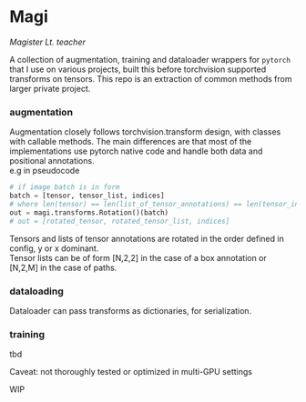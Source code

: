 # Magi
*Magister Lt. teacher*

A collection of augmentation, training and dataloader wrappers for `pytorch` that I use on various projects, built this before torchvision supported transforms on tensors. This repo is an extraction of common methods from larger private project.


### augmentation
Augmentation closely follows torchvision.transform design, with classes with callable methods. The main differences are that most of the implementations use pytorch native code and handle both data and positional annotations. <br> e.g in pseudocode <br>
```python
# if image batch is in form
batch = [tensor, tensor_list, indices]
# where len(tensor) == len(list_of_tensor_annotations) == len(tensor_indices) == N, size of batch
out = magi.transforms.Rotation()(batch)
# out = [rotated_tensor, rotated_tensor_list, indices]
```
Tensors and lists of tensor annotations are rotated in the order defined in config, y or x dominant. <br>
Tensor lists can be of form [N,2,2] in the case of a box annotation or [N,2,M] in the case of paths.



### dataloading
Dataloader can pass transforms as dictionaries, for serialization.

### training
tbd


Caveat: not thoroughly tested or optimized in multi-GPU settings


WIP